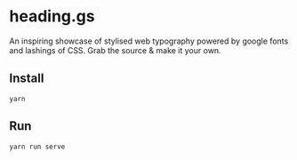 # heading.gs

An inspiring showcase of stylised web typography powered by google fonts and lashings of CSS. Grab the source & make it your own.

## Install
`yarn`

## Run
`yarn run serve`
